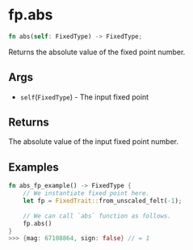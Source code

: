 # fp.abs

```rust
fn abs(self: FixedType) -> FixedType;
```

Returns the absolute value of the fixed point number.

## Args

* `self`(`FixedType`) - The input fixed point

## Returns

The absolute value of the input fixed point number.

## Examples

```rust
fn abs_fp_example() -> FixedType {
    // We instantiate fixed point here.
    let fp = FixedTrait::from_unscaled_felt(-1);
    
    // We can call `abs` function as follows.
    fp.abs()
}
>>> {mag: 67108864, sign: false} // = 1
```
